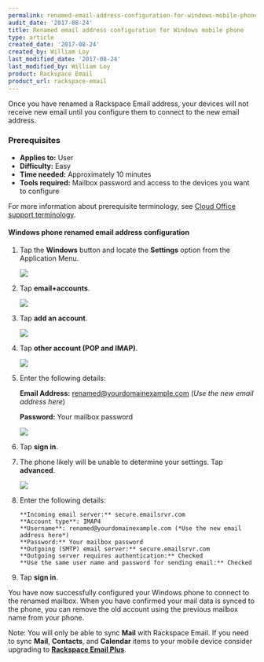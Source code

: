 ```yaml
---
permalink: renamed-email-address-configuration-for-windows-mobile-phone/
audit_date: '2017-08-24'
title: Renamed email address configuration for Windows mobile phone
type: article
created_date: '2017-08-24'
created_by: William Loy
last_modified_date: '2017-08-24'
last_modified_by: William Loy
product: Rackspace Email
product_url: rackspace-email
---
```


Once you have renamed a Rackspace Email address, your devices will not receive new email until you configure them to connect to the new email address.

### Prerequisites

- **Applies to:** User
- **Difficulty:** Easy
- **Time needed:** Approximately 10 minutes
- **Tools required:**  Mailbox password and access to the devices you want to configure

For more information about prerequisite terminology, see [Cloud Office support terminology](/how-to/cloud-office-support-terminology/).

#### Windows phone renamed email address configuration

1. Tap the **Windows** button and locate the **Settings** option from the Application Menu.

    <img src="{% asset_path rackspace-email/renamed-email-address-configuration-for-windows-mobile-phone/settings.jpg %}" />

2. Tap **email+accounts**.

    <img src="{% asset_path rackspace-email/renamed-email-address-configuration-for-windows-mobile-phone/email-accounts.jpg %}" />

3. Tap **add an account**.

    <img src="{% asset_path rackspace-email/renamed-email-address-configuration-for-windows-mobile-phone/add-account.jpg %}" />

4. Tap **other account (POP and IMAP)**.

    <img src="{% asset_path rackspace-email/renamed-email-address-configuration-for-windows-mobile-phone/other-account.jpg %}" />

5. Enter the following details:

    **Email Address:** renamed@yourdomainexample.com (*Use the new email address here*)

    **Password:** Your mailbox password

    <img src="{% asset_path rackspace-email/renamed-email-address-configuration-for-windows-mobile-phone/account-login.jpg %}" />

6. Tap **sign in**.
7. The phone likely will be unable to determine your settings. Tap **advanced**.

    <img src="{% asset_path rackspace-email/renamed-email-address-configuration-for-windows-mobile-phone/advanced.jpg %}" />

8.  Enter the following details:

        **Incoming email server:** secure.emailsrvr.com
        **Account type**: IMAP4
        **Username**: renamed@yourdomainexample.com (*Use the new email address here*)
        **Password:** Your mailbox password
        **Outgoing (SMTP) email server:** secure.emailsrvr.com
        **Outgoing server requires authentication:** Checked
        **Use the same user name and password for sending email:** Checked

9. Tap **sign in**.

You have now successfully configured your Windows phone to connect to the renamed mailbox. When you have confirmed your mail data is synced to the phone, you can remove the old account using the previous mailbox name from your phone.

Note: You will only be able to sync **Mail** with Rackspace Email. If you need to sync **Mail**, **Contacts**, and **Calendar** items to your mobile device consider upgrading to [**Rackspace Email Plus**](/how-to/upgrade-to-rackspace-email-plus/).

